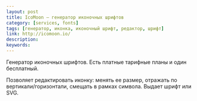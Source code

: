 ```yaml
---
layout: post
title: IcoMoon — генератор иконочных шрифтов
category: [services, fonts]
tags: [генератор, иконка, иконочный шрифт, редактор, шрифт]
link: http://icomoon.io/
description:
keywords:
---
```


<p>Генератор иконочных шрифтов. Есть платные тарифные планы и один бесплатный.</p>
<p>Позволяет редактировать иконку: менять ее размер, отражать по вертикали/горизонтали, смещать в рамках символа. Выдает шрифт или SVG.</p>
